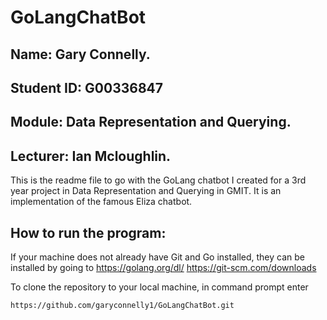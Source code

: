 # GoLangChatBot
## Name: Gary Connelly.
## Student ID: G00336847
## Module: Data Representation and Querying.
## Lecturer: Ian Mcloughlin.

This is the readme file to go with the GoLang chatbot I created for a 3rd year project in Data Representation and Querying in GMIT. It is an implementation of the famous Eliza chatbot.

## How to run the program:
If your machine does not already have Git and Go installed, they can be installed by going to 
 https://golang.org/dl/
 https://git-scm.com/downloads
 
 To clone the repository to your local machine, in command prompt enter
 ```
 https://github.com/garyconnelly1/GoLangChatBot.git
 ```




